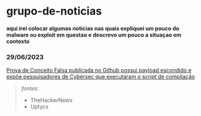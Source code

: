 # grupo-de-noticias
#### aqui irei colocar algumas noticias nas quais expliquei um pouco do malware ou exploit em questao e descrevo um pouco a situaçao em contexto

### 29/06/2023 
 [Prova de Conceito Falsa publicada no Github possui payload escondido e expõe pesquisadores de Cybersec que executaram o script de compilação](https://github.com/exoForce01/grupo-de-noticias/blob/main/Poc-falsa-injeta-malware-persistente.md)
>_fontes_:
>- TheHackerNews
>- Uptycs 
